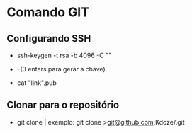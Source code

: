 # Comando GIT

## Configurando SSH


- ssh-keygen -t rsa -b 4096 -C "<Email github>"

- -(3 enters para gerar a chave)

- cat "link".pub

## Clonar para o repositório

- git clone <path> | exemplo: git clone >git@github.com:Kdoze/.git
